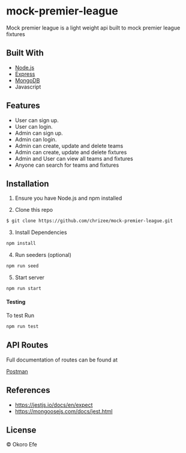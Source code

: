 # mock-premier-league
Mock premier league is a light weight api built to mock premier league fixtures

## Built With
- [Node.js](https://nodejs.org/en/)
- [Express](https://expressjs.com)
- [MongoDB](https://www.mongodb.com)
- Javascript

## Features
- User can sign up.  
- User can login.
- Admin can sign up.  
- Admin can login.
- Admin can create, update and delete teams 
- Admin can create, update and delete fixtures 
- Admin and User can view all teams and fixtures
- Anyone can search for teams and fixtures

## Installation
1. Ensure you have Node.js and npm installed

2. Clone this repo
```bash
$ git clone https://github.com/chrizee/mock-premier-league.git
```
3. Install Dependencies
```bash
npm install
```
4. Run seeders (optional)
```bash
npm run seed
```
5. Start server
```bash
npm run start
```

#### Testing


To test Run
```bash
npm run test
```

## API Routes

Full documentation of routes can be found at 

[Postman](https://documenter.getpostman.com/view/7831642/SVSKKUBN)

## References

- https://jestjs.io/docs/en/expect
- https://mongoosejs.com/docs/jest.html
## License

&copy; Okoro Efe
